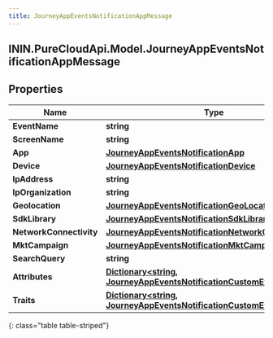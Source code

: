 ```yaml
---
title: JourneyAppEventsNotificationAppMessage
---
```

## ININ.PureCloudApi.Model.JourneyAppEventsNotificationAppMessage

## Properties

|Name | Type | Description | Notes|
|------------ | ------------- | ------------- | -------------|
| **EventName** | **string** |  | [optional] |
| **ScreenName** | **string** |  | [optional] |
| **App** | [**JourneyAppEventsNotificationApp**](JourneyAppEventsNotificationApp.html) |  | [optional] |
| **Device** | [**JourneyAppEventsNotificationDevice**](JourneyAppEventsNotificationDevice.html) |  | [optional] |
| **IpAddress** | **string** |  | [optional] |
| **IpOrganization** | **string** |  | [optional] |
| **Geolocation** | [**JourneyAppEventsNotificationGeoLocation**](JourneyAppEventsNotificationGeoLocation.html) |  | [optional] |
| **SdkLibrary** | [**JourneyAppEventsNotificationSdkLibrary**](JourneyAppEventsNotificationSdkLibrary.html) |  | [optional] |
| **NetworkConnectivity** | [**JourneyAppEventsNotificationNetworkConnectivity**](JourneyAppEventsNotificationNetworkConnectivity.html) |  | [optional] |
| **MktCampaign** | [**JourneyAppEventsNotificationMktCampaign**](JourneyAppEventsNotificationMktCampaign.html) |  | [optional] |
| **SearchQuery** | **string** |  | [optional] |
| **Attributes** | [**Dictionary&lt;string, JourneyAppEventsNotificationCustomEventAttribute&gt;**](JourneyAppEventsNotificationCustomEventAttribute.html) |  | [optional] |
| **Traits** | [**Dictionary&lt;string, JourneyAppEventsNotificationCustomEventAttribute&gt;**](JourneyAppEventsNotificationCustomEventAttribute.html) |  | [optional] |
{: class="table table-striped"}


